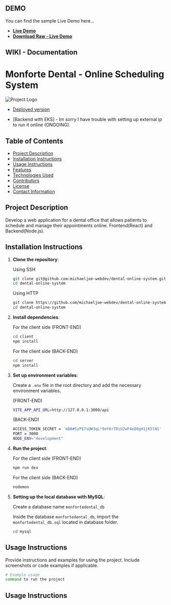 DEMO
-------------

You can find the sample Live Demo here...

- **[Live Demo](https://www.youtube.com/watch?v=FcSp03NlpPs)**
- **[Download Raw - Live Demo](https://monfortedental-client.s3.ap-southeast-1.amazonaws.com/livedemo/Live-Demo.mp4)**


WIKI - Documentation
-------------
# Monforte Dental - Online Scheduling System

![Project Logo](http://monfortedental-client.s3-website-ap-southeast-1.amazonaws.com/logo.png)

- [Deployed version](http://monfortedental-client.s3-website-ap-southeast-1.amazonaws.com/)

- [Backend with EKS] - Im sorry I have trouble with setting up external ip to run it online (ONGOING).

## Table of Contents

- [Project Description](#project-description)
- [Installation Instructions](#installation-instructions)
- [Usage Instructions](#usage-instructions)
- [Features](#features)
- [Technologies Used](#technologies-used)
- [Contributors](#contributors)
- [License](#license)
- [Contact Information](#contact-information)

## Project Description

Develop a web application for a dental office that allows patients to schedule and manage their appointments online.
    Frontend(React) and Backend(Node.js).

## Installation Instructions

1. **Clone the repository**:

    Using SSH

    ```bash
    git clone git@github.com:michaeljoe-webdev/dental-online-system.git
    cd dental-online-system
    ```

    Using HTTP

    ```bash
    git clone https://github.com/michaeljoe-webdev/dental-online-system.git
    cd dental-online-system
    ```

2. **Install dependencies**:

    For the client side (FRONT-END)

    ```bash
    cd client
    npm install
    ```

    For the client side (BACK-END)

    ```bash
    cd server
    npm install
    ```


3. **Set up environment variables**:

    Create a `.env` file in the root directory and add the necessary environment variables.

    (FRONT-END)
    
    ```bash
    VITE_APP_API_URL=http://127.0.0.1:3000/api
    ```

    (BACK-END)

    ```bash
    ACCESS_TOKEN_SECRET = 'mB8#5zP$7s@W3qL!9oY6rT0iU2wF4eD8gH1jK5lN1'
    PORT = 3000
    NODE_ENV="development"
    ```

4. **Run the project**:
    
    For the client side (FRONT-END)

    ```bash
    npm run dev
    ```

    For the client side (BACK-END)
    ```bash
    nodemon
    ```
5. **Setting up the local database with MySQL**:

    Create a database name `monfortedental_db`
    
    Inside the database `monfortedental_db`, import the `monfortedental_db.sql` located in database folder.
    
    ```bash
    cd mysql
    ```


## Usage Instructions

Provide instructions and examples for using the project. Include screenshots or code examples if applicable.

```bash
# Example usage
command to run the project
 ```

## Usage Instructions

